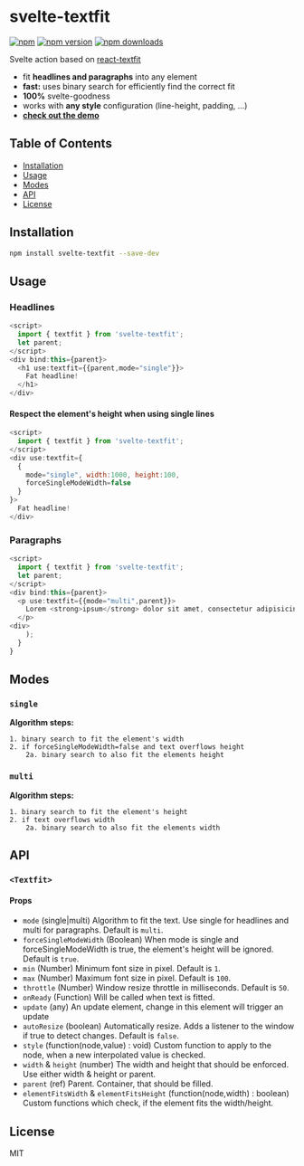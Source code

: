 svelte-textfit
=========================

[![npm](https://img.shields.io/badge/npm-svelte--textfit-brightgreen.svg?style=flat-square)]()
[![npm version](https://img.shields.io/npm/v/svelte-textfit.svg?style=flat-square)](https://www.npmjs.com/package/svelte-textfit)
[![npm downloads](https://img.shields.io/npm/dm/svelte-textfit.svg?style=flat-square)](https://www.npmjs.com/package/svelte-textfit)

Svelte action based on [react-textfit](https://github.com/malte-wessel/react-textfit)

* fit **headlines and paragraphs** into any element
* **fast:** uses binary search for efficiently find the correct fit
* **100%** svelte-goodness
* works with **any style** configuration (line-height, padding, ...)
* **[check out the demo](http://gradientdescent.de/porting-textfit)**

## Table of Contents

- [Installation](#installation)
- [Usage](#usage)
- [Modes](#modes)
- [API](#api)
- [License](#license)

## Installation
```bash
npm install svelte-textfit --save-dev
```

## Usage

### Headlines

```javascript
<script>
  import { textfit } from 'svelte-textfit';
  let parent;
</script>
<div bind:this={parent}>
  <h1 use:textfit={{parent,mode="single"}}>
    Fat headline!
  </h1>
</div>
```

#### Respect the element's height when using single lines

```javascript
<script>
  import { textfit } from 'svelte-textfit';
</script>
<div use:textfit={
  {
    mode="single", width:1000, height:100,
    forceSingleModeWidth=false
  }
}>      
  Fat headline!
</div>
```

### Paragraphs

```javascript
<script>
  import { textfit } from 'svelte-textfit';
  let parent;
</script>
<div bind:this={parent}>
  <p use:textfit={{mode="multi",parent}}>
    Lorem <strong>ipsum</strong> dolor sit amet, consectetur adipisicing elit, sed do eiusmod tempor incididunt ut labore et dolore magna aliqua. Ut enim ad minim veniam, quis nostrud exercitation ullamco laboris nisi ut aliquip ex ea commodo consequat. Duis aute irure dolor in reprehenderit in voluptate velit esse cillum dolore eu fugiat nulla pariatur. Excepteur sint occaecat cupidatat non proident, sunt in culpa qui officia deserunt mollit anim id est laborum.
  </p>
<div>
    );
  }
}
```

## Modes

### `single`

**Algorithm steps:**

```
1. binary search to fit the element's width
2. if forceSingleModeWidth=false and text overflows height
    2a. binary search to also fit the elements height
```

### `multi`

**Algorithm steps:**

```
1. binary search to fit the element's height
2. if text overflows width
    2a. binary search to also fit the elements width
```

## API

### `<Textfit>`

#### Props

* `mode` (single|multi) Algorithm to fit the text. Use single for headlines and multi for paragraphs. Default is `multi`.
* `forceSingleModeWidth` (Boolean) When mode is single and forceSingleModeWidth is true, the element's height will be ignored. Default is `true`.
* `min` (Number) Minimum font size in pixel. Default is `1`.
* `max` (Number) Maximum font size in pixel. Default is `100`.
* `throttle` (Number) Window resize throttle in milliseconds. Default is `50`.
* `onReady` (Function) Will be called when text is fitted.
* `update` (any) An update element, change in this element will trigger an update 
* `autoResize` (boolean) Automatically resize. Adds a listener to the window if true to detect changes. Default is `false`.
* `style` (function(node,value) : void) Custom function to apply to the node, when a new interpolated value is checked.
* `width` & `height` (number) The width and height that should be enforced. Use either width & height or parent.
* `parent` (ref) Parent. Container, that should be filled.
* `elementFitsWidth` & `elementFitsHeight` (function(node,width) : boolean) Custom functions which check, if the element fits the width/height.

## License

MIT
